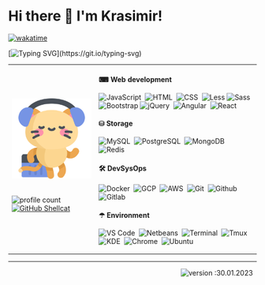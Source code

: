 # Hi there 👋 I'm Krasimir! 


[![wakatime](https://wakatime.com/badge/user/018cefe8-6fe4-4bcf-82f2-e0febb0b540f.svg)](https://wakatime.com/@018cefe8-6fe4-4bcf-82f2-e0febb0b540f) &nbsp;


[![Typing SVG](https://readme-typing-svg.demolab.com?font=Fira+Code&pause=300&random=true&width=600&lines=Current+project:+Tuya+Offline+Home+Assistant;Currently+learning:+Github+actions+...;Current+languages:+Javascript,+Python,+...)](https://git.io/typing-svg) 

<table>
<tr>
<td>

<img src='animatedkitty.svg' width='300'/>
<br>
<br>

![profile count](https://komarev.com/ghpvc/?username=shellcatt&color=red) &nbsp;
[![GitHub Shellcat](https://img.shields.io/github/followers/shellcatt?label=follow&style=social)](https://github.com/shellcatt) &nbsp;

</td>
<td>


#### ⌨ Web development 

![JavaScript](https://img.shields.io/badge/-JavaScript-05122A?style=flat&logo=JavaScript)&nbsp;
![HTML](https://img.shields.io/badge/-HTML-05122A?style=flat&logo=HTML5)&nbsp;
![CSS](https://img.shields.io/badge/-CSS-05122A?style=flat&logo=CSS3&logoColor=1572B6)&nbsp;
![Less](https://img.shields.io/badge/-LessCSS-05122A?style=flat&logo=Less&logoColor=563D7C)
![Sass](https://img.shields.io/badge/-Sass-05122A?style=flat&logo=Sass&logoColor=563D7C)
![Bootstrap](https://img.shields.io/badge/-Bootstrap-05122A?style=flat&logo=Bootstrap&logoColor=563D7C)
![jQuery](https://img.shields.io/badge/-jQuery-05122A?style=flat&logo=jQuery)&nbsp;
![Angular](https://img.shields.io/badge/-Angular-05122A?style=flat&logo=Angular)&nbsp;
![React](https://img.shields.io/badge/-React-05122A?style=flat&logo=React)&nbsp;

#### ⛁ Storage

![MySQL](https://img.shields.io/badge/-MySQL-05122A?style=flat&logo=MySQL)&nbsp;
![PostgreSQL](https://img.shields.io/badge/-PostgreSQL-05122A?style=flat&logo=PostgreSQL)&nbsp;
![MongoDB](https://img.shields.io/badge/-MongoDB-05122A?style=flat&logo=MongoDB)&nbsp;
![Redis](https://img.shields.io/badge/-Redis-05122A?style=flat&logo=redis)&nbsp;



#### 🛠 DevSysOps 


![Docker](https://img.shields.io/badge/-Docker-05122A?style=flat&logo=docker)&nbsp;
![GCP](https://img.shields.io/badge/-GCP-05122A?style=flat&logo=google-cloud)&nbsp;
![AWS](https://img.shields.io/badge/-AWS-05122A?style=flat&logo=amazon-aws)&nbsp;
![Git](https://img.shields.io/badge/-Git-05122A?style=flat&logo=git)&nbsp;
![Github](https://img.shields.io/badge/-Github-05122A?style=flat&logo=github)&nbsp;
![Gitlab](https://img.shields.io/badge/-Gitlalb-05122A?style=flat&logo=gitlab)&nbsp;


#### ☂ Environment 

![VS Code](https://img.shields.io/badge/-VSCode-05122A?style=flat&logo=visual-studio-code)&nbsp;
![Netbeans](https://img.shields.io/badge/-Netbeans-05122A?style=flat&logo=apache-netbeans-ide)&nbsp;
![Terminal](https://img.shields.io/badge/-Terminal-05122A?style=flat&logo=gnome-terminal)&nbsp;
![Tmux](https://img.shields.io/badge/-Tmux-05122A?style=flat&logo=tmux)&nbsp;
![KDE](https://img.shields.io/badge/-KDE-05122A?style=flat&logo=kde)&nbsp;
![Chrome](https://img.shields.io/badge/-Chrome-05122A?style=flat&logo=google-chrome)&nbsp;
![Ubuntu](https://img.shields.io/badge/-Ubuntu-05122A?style=flat&logo=Ubuntu)&nbsp;

</td>
</tr>
</table>


---

<div style="text-align: right">

![version :30.01.2023](https://img.shields.io/badge/version-20.08.2021-informational) &nbsp;

</div>

<!-- 
<br>
<small>
<strong> Badges </strong>

- https://shields.io/
- https://simpleicons.org/
- https://wakatime.com/
- https://komarev.com/
- https://github.com/marwin1991/profile-technology-icons
</small> -->